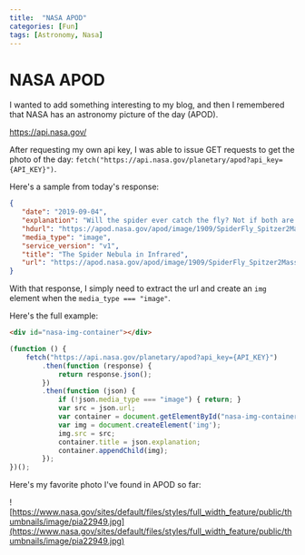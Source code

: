 ```yaml
---
title:  "NASA APOD"
categories: [Fun]
tags: [Astronomy, Nasa]
---
```


# NASA APOD

I wanted to add something interesting to my blog, and then I remembered that NASA has an astronomy picture of the day (APOD).

https://api.nasa.gov/

After requesting my own api key, I was able to issue GET requests to get the photo of the day: `fetch("https://api.nasa.gov/planetary/apod?api_key={API_KEY}")`.

Here's a sample from today's response:
```json
{
   "date": "2019-09-04",
   "explanation": "Will the spider ever catch the fly? Not if both are large emission nebulas toward the constellation of the Charioteer (Auriga).  The spider-shaped gas cloud on the left is actually an emission nebula labelled IC 417, while the smaller fly-shaped cloud on the right is dubbed  NGC 1931 and is both an emission nebula and a reflection nebula.  About 10,000 light-years distant, both nebulas harbor young, open star clusters. For scale, the more compact NGC 1931 (Fly) is about 10 light-years across. The featured picture in scientifically-assigned, infrared colors combines images from the Spitzer Space Telescope and the Two Micron All Sky Survey (2MASS).  Spitzer is celebrating its 16th year orbiting the Sun near the Earth.    APOD in other languages: Arabic, Catalan, Chinese (Beijing), Chinese (Taiwan), Croatian, Czech, Dutch, Farsi, French, French, German, Hebrew, Indonesian, Japanese, Korean, Montenegrin, Polish, Russian, Serbian, Slovenian,  Spanish and Ukrainian",
   "hdurl": "https://apod.nasa.gov/apod/image/1909/SpiderFly_Spitzer2Mass_4165.jpg",
   "media_type": "image",
   "service_version": "v1",
   "title": "The Spider Nebula in Infrared",
   "url": "https://apod.nasa.gov/apod/image/1909/SpiderFly_Spitzer2Mass_960.jpg"
}
```

With that response, I simply need to extract the url and create an `img` element when the `media_type === "image"`.

Here's the full example:

```html
<div id="nasa-img-container"></div>
```

```javascript
(function () {
    fetch("https://api.nasa.gov/planetary/apod?api_key={API_KEY}")
        .then(function (response) {
            return response.json();
        })
        .then(function (json) {
            if (!json.media_type === "image") { return; }
            var src = json.url;
            var container = document.getElementById("nasa-img-container");
            var img = document.createElement('img');
            img.src = src;
            container.title = json.explanation;
            container.appendChild(img);
        });
})();
```

Here's my favorite photo I've found in APOD so far:

![https://www.nasa.gov/sites/default/files/styles/full_width_feature/public/thumbnails/image/pia22949.jpg](https://www.nasa.gov/sites/default/files/styles/full_width_feature/public/thumbnails/image/pia22949.jpg)
